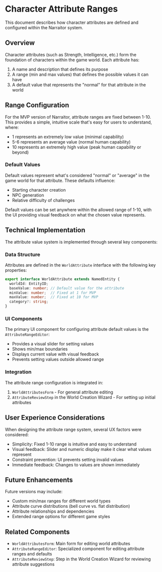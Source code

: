 # Character Attribute Ranges

This document describes how character attributes are defined and configured within the Narraitor system.

## Overview

Character attributes (such as Strength, Intelligence, etc.) form the foundation of characters within the game world. Each attribute has:

1. A name and description that defines its purpose
2. A range (min and max values) that defines the possible values it can have
3. A default value that represents the "normal" for that attribute in the world

## Range Configuration

For the MVP version of Narraitor, attribute ranges are fixed between 1-10. This provides a simple, intuitive scale that's easy for users to understand, where:

- 1 represents an extremely low value (minimal capability)
- 5-6 represents an average value (normal human capability)
- 10 represents an extremely high value (peak human capability or beyond)

### Default Values

Default values represent what's considered "normal" or "average" in the game world for that attribute. These defaults influence:

- Starting character creation
- NPC generation
- Relative difficulty of challenges

Default values can be set anywhere within the allowed range of 1-10, with the UI providing visual feedback on what the chosen value represents.

## Technical Implementation

The attribute value system is implemented through several key components:

### Data Structure

Attributes are defined in the `WorldAttribute` interface with the following key properties:

```typescript
export interface WorldAttribute extends NamedEntity {
  worldId: EntityID;
  baseValue: number; // Default value for the attribute
  minValue: number;  // Fixed at 1 for MVP
  maxValue: number;  // Fixed at 10 for MVP
  category?: string;
}
```

### UI Components

The primary UI component for configuring attribute default values is the `AttributeRangeEditor`:

- Provides a visual slider for setting values
- Shows min/max boundaries
- Displays current value with visual feedback
- Prevents setting values outside allowed range

### Integration

The attribute range configuration is integrated in:

1. `WorldAttributesForm` - For general attribute editing
2. `AttributeReviewStep` in the World Creation Wizard - For setting up initial attributes

## User Experience Considerations

When designing the attribute range system, several UX factors were considered:

- Simplicity: Fixed 1-10 range is intuitive and easy to understand
- Visual feedback: Slider and numeric display make it clear what values represent
- Constraint prevention: UI prevents setting invalid values
- Immediate feedback: Changes to values are shown immediately

## Future Enhancements

Future versions may include:

- Custom min/max ranges for different world types
- Attribute curve distributions (bell curve vs. flat distribution)
- Attribute relationships and dependencies
- Extended range options for different game styles

## Related Components

- `WorldAttributesForm`: Main form for editing world attributes
- `AttributeRangeEditor`: Specialized component for editing attribute ranges and defaults
- `AttributeReviewStep`: Step in the World Creation Wizard for reviewing attribute suggestions